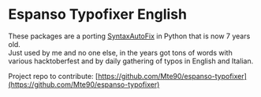 # Espanso Typofixer English

These packages are a porting [SyntaxAutoFix](https://github.com/Mte90/SyntaxAutoFix) in Python that is now 7 years old.  
Just used by me and no one else, in the years got tons of words with various hacktoberfest and by daily gathering of typos in English and Italian.  

Project repo to contribute: [https://github.com/Mte90/espanso-typofixer](https://github.com/Mte90/espanso-typofixer)